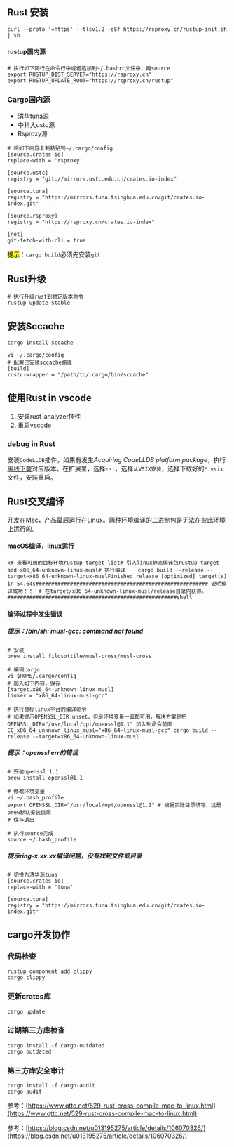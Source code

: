 ## Rust 安装

```shell
curl --proto '=https' --tlsv1.2 -sSf https://rsproxy.cn/rustup-init.sh | sh
```

#### rustup国内源

```shell
# 执行如下两行在命令行中或者追加到~/.bashrc文件中，再source
export RUSTUP_DIST_SERVER="https://rsproxy.cn"
export RUSTUP_UPDATE_ROOT="https://rsproxy.cn/rustup"
```

### Cargo国内源

- 清华tuna源
- 中科大ustc源
- Rsproxy源

```shell
# 将如下内容复制粘贴到~/.cargo/config
[source.crates-io]
replace-with = 'rsproxy'

[source.ustc]
registry = "git://mirrors.ustc.edu.cn/crates.io-index"

[source.tuna]
registry = "https://mirrors.tuna.tsinghua.edu.cn/git/crates.io-index.git"

[source.rsproxy]
registry = "https://rsproxy.cn/crates.io-index"

[net]
git-fetch-with-cli = true
```

<mark>提示</mark>：`cargo build`必须先安装`git`

## Rust升级

```shell
# 执行升级rust到稳定版本命令
rustup update stable
```

## 安装Sccache
```shell
cargo install sccache

vi ~/.cargo/config
# 配置已安装sccache路径
[build]
rustc-wrapper = "/path/to/.cargo/bin/sccache"
```

## 使用Rust in vscode

1. 安装rust-analyzer插件
2. 重启vscode

### debug in Rust

安装`CodeLLDB`插件，如果有发生*Acquiring CodeLLDB platform package*，执行[离线下载](https://github.com/vadimcn/vscode-lldb/releases/)对应版本。在扩展里，选择`···`，选择`从VSIX安装`，选择下载好的`*.vsix`文件，安装重启。

## Rust交叉编译

开发在Mac，产品最后运行在Linux。两种环境编译的二进制包是无法在彼此环境上运行的。

#### macOS编译，linux运行

```shell
x# 查看可用的目标环境rustup target list# 引入linux静态编译包rustup target add x86_64-unknown-linux-musl# 执行编译    cargo build --release --target=x86_64-unknown-linux-muslFinished release [optimized] target(s) in 54.64s####################################################### 说明编译成功！！！# 在target/x86_64-unknown-linux-musl/release目录内获得。######################################################shell
```

#### 编译过程中发生错误

##### 提示：/bin/sh: musl-gcc: command not found

```shell
# 安装
brew install filosottile/musl-cross/musl-cross

# 编辑cargo
vi $HOME/.cargo/config
# 加入如下内容，保存
[target.x86_64-unknown-linux-musl]
linker = "x86_64-linux-musl-gcc"

# 执行目标linux平台的编译命令
# 如果提示OPENSSL_DIR unset，但是环境变量一直都可用，解决方案是把OPENSSL_DIR="/usr/local/opt/openssl@1.1" 加入到命令前面
CC_x86_64_unknown_linux_musl="x86_64-linux-musl-gcc" cargo build --release --target=x86_64-unknown-linux-musl
```

##### 提示：openssl err的错误

```shell
# 安装openssl 1.1
brew install openssl@1.1

# 修改环境变量
vi ~/.bash_profile
export OPENSSL_DIR="/usr/local/opt/openssl@1.1" # 根据实际目录填写，这是brew默认安装目录
# 保存退出

# 执行source完成
source ~/.bash_profile
```

##### 提示ring-x.xx.xx编译问题，没有找到文件或目录

```shell
# 切换为清华源tuna
[source.crates-io]
replace-with = 'tuna'

[source.tuna]
registry = "https://mirrors.tuna.tsinghua.edu.cn/git/crates.io-index.git"
```

## cargo开发协作
### 代码检查
```shell
rustup component add clippy
cargo clippy
```

### 更新crates库
```shell
cargo update
```

### 过期第三方库检查
```shell
cargo install -f cargo-outdated
cargo outdated
```

### 第三方库安全审计
```shell
cargo install -f cargo-audit
cargo audit
```

参考：[https://www.qttc.net/529-rust-cross-compile-mac-to-linux.html](https://www.qttc.net/529-rust-cross-compile-mac-to-linux.html)

参考：[https://blog.csdn.net/u013195275/article/details/106070326/](https://blog.csdn.net/u013195275/article/details/106070326/)

